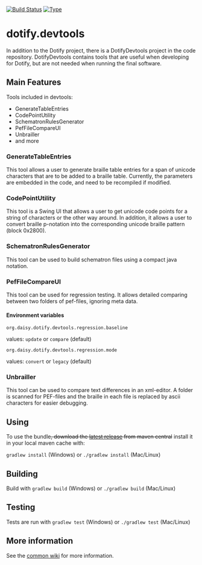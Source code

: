 [![Build Status](https://travis-ci.org/brailleapps/dotify.devtools.svg?branch=master)](https://travis-ci.org/brailleapps/dotify.devtools)
[![Type](https://img.shields.io/badge/type-library_bundle-blue.svg)](https://github.com/brailleapps/wiki/wiki/Types)

# dotify.devtools #

In addition to the Dotify project, there is a DotifyDevtools project in the code repository. DotifyDevtools contains tools that are useful when developing for Dotify, but are not needed when running the final software.

## Main Features ##
Tools included in devtools:
  * GenerateTableEntries
  * CodePointUtility
  * SchematronRulesGenerator
  * PefFileCompareUI
  * Unbrailler
  * and more

### GenerateTableEntries ###
This tool allows a user to generate braille table entries for a span of unicode characters that are to be added to a braille table. Currently, the parameters are embedded in the code, and need to be recompiled if modified.

### CodePointUtility ###
This tool is a Swing UI that allows a user to get unicode code points for a string of characters or the other way around. In addition, it allows a user to convert braille p-notation into the corresponding unicode braille pattern (block 0x2800).

### SchematronRulesGenerator ###
This tool can be used to build schematron files using a compact java notation.

### PefFileCompareUI ###
This tool can be used for regression testing. It allows detailed comparing between two folders of pef-files, ignoring meta data.

#### Environment variables ####
`org.daisy.dotify.devtools.regression.baseline`

values: `update` or `compare` (default)

`org.daisy.dotify.devtools.regression.mode`

values: `convert` or `legacy` (default) 

### Unbrailler ###
This tool can be used to compare text differences in an xml-editor. A folder is scanned for PEF-files and the braille in each file is replaced by ascii characters for easier debugging.

## Using ##
To use the bundle<strike>, download the [latest release](http://search.maven.org/#search%7Cga%7C1%7Cg%3A%22org.daisy.dotify%22%20AND%20a%3A%22dotify.devtools%22) from maven central</strike> install it in your local maven cache with:

`gradlew install` (Windows) or `./gradlew install` (Mac/Linux)


## Building ##
Build with `gradlew build` (Windows) or `./gradlew build` (Mac/Linux)

## Testing ##
Tests are run with `gradlew test` (Windows) or `./gradlew test` (Mac/Linux)

## More information ##
See the [common wiki](https://github.com/brailleapps/wiki/wiki) for more information.
